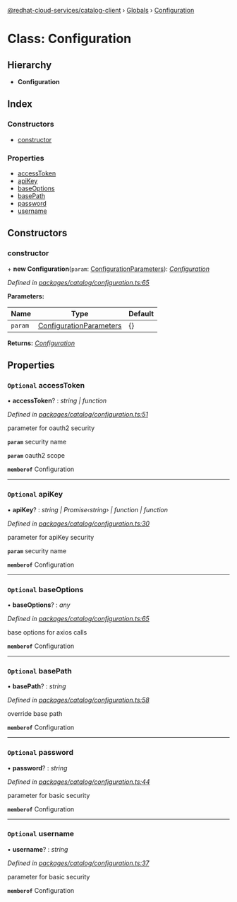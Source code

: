 [@redhat-cloud-services/catalog-client](../README.md) › [Globals](../globals.md) › [Configuration](configuration.md)

# Class: Configuration

## Hierarchy

* **Configuration**

## Index

### Constructors

* [constructor](configuration.md#constructor)

### Properties

* [accessToken](configuration.md#optional-accesstoken)
* [apiKey](configuration.md#optional-apikey)
* [baseOptions](configuration.md#optional-baseoptions)
* [basePath](configuration.md#optional-basepath)
* [password](configuration.md#optional-password)
* [username](configuration.md#optional-username)

## Constructors

###  constructor

\+ **new Configuration**(`param`: [ConfigurationParameters](../interfaces/configurationparameters.md)): *[Configuration](configuration.md)*

*Defined in [packages/catalog/configuration.ts:65](https://github.com/RedHatInsights/javascript-clients/blob/master/packages/catalog/configuration.ts#L65)*

**Parameters:**

Name | Type | Default |
------ | ------ | ------ |
`param` | [ConfigurationParameters](../interfaces/configurationparameters.md) | {} |

**Returns:** *[Configuration](configuration.md)*

## Properties

### `Optional` accessToken

• **accessToken**? : *string | function*

*Defined in [packages/catalog/configuration.ts:51](https://github.com/RedHatInsights/javascript-clients/blob/master/packages/catalog/configuration.ts#L51)*

parameter for oauth2 security

**`param`** security name

**`param`** oauth2 scope

**`memberof`** Configuration

___

### `Optional` apiKey

• **apiKey**? : *string | Promise‹string› | function | function*

*Defined in [packages/catalog/configuration.ts:30](https://github.com/RedHatInsights/javascript-clients/blob/master/packages/catalog/configuration.ts#L30)*

parameter for apiKey security

**`param`** security name

**`memberof`** Configuration

___

### `Optional` baseOptions

• **baseOptions**? : *any*

*Defined in [packages/catalog/configuration.ts:65](https://github.com/RedHatInsights/javascript-clients/blob/master/packages/catalog/configuration.ts#L65)*

base options for axios calls

**`memberof`** Configuration

___

### `Optional` basePath

• **basePath**? : *string*

*Defined in [packages/catalog/configuration.ts:58](https://github.com/RedHatInsights/javascript-clients/blob/master/packages/catalog/configuration.ts#L58)*

override base path

**`memberof`** Configuration

___

### `Optional` password

• **password**? : *string*

*Defined in [packages/catalog/configuration.ts:44](https://github.com/RedHatInsights/javascript-clients/blob/master/packages/catalog/configuration.ts#L44)*

parameter for basic security

**`memberof`** Configuration

___

### `Optional` username

• **username**? : *string*

*Defined in [packages/catalog/configuration.ts:37](https://github.com/RedHatInsights/javascript-clients/blob/master/packages/catalog/configuration.ts#L37)*

parameter for basic security

**`memberof`** Configuration
